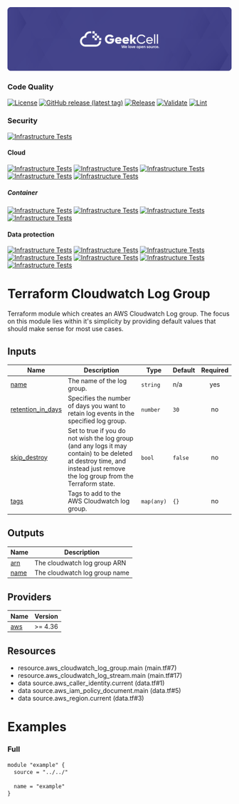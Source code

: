 <!-- BEGIN_TF_DOCS -->
[![Geek Cell GmbH](https://raw.githubusercontent.com/geekcell/.github/main/geekcell-github-banner.png)](https://www.geekcell.io/)

### Code Quality
[![License](https://img.shields.io/github/license/geekcell/terraform-aws-cloudwatch-log-group)](https://github.com/geekcell/terraform-aws-cloudwatch-log-group/blob/master/LICENSE)
[![GitHub release (latest tag)](https://img.shields.io/github/v/release/geekcell/terraform-aws-cloudwatch-log-group?logo=github&sort=semver)](https://github.com/geekcell/terraform-aws-cloudwatch-log-group/releases)
[![Release](https://github.com/geekcell/terraform-aws-cloudwatch-log-group/actions/workflows/release.yaml/badge.svg)](https://github.com/geekcell/terraform-aws-cloudwatch-log-group/actions/workflows/release.yaml)
[![Validate](https://github.com/geekcell/terraform-aws-cloudwatch-log-group/actions/workflows/validate.yaml/badge.svg)](https://github.com/geekcell/terraform-aws-cloudwatch-log-group/actions/workflows/validate.yaml)
[![Lint](https://github.com/geekcell/terraform-aws-cloudwatch-log-group/actions/workflows/linter.yaml/badge.svg)](https://github.com/geekcell/terraform-aws-cloudwatch-log-group/actions/workflows/linter.yaml)

### Security
[![Infrastructure Tests](https://www.bridgecrew.cloud/badges/github/geekcell/terraform-aws-cloudwatch-log-group/general)](https://www.bridgecrew.cloud/link/badge?vcs=github&fullRepo=geekcell%2Fterraform-aws-cloudwatch-log-group&benchmark=INFRASTRUCTURE+SECURITY)

#### Cloud
[![Infrastructure Tests](https://www.bridgecrew.cloud/badges/github/geekcell/terraform-aws-cloudwatch-log-group/cis_aws)](https://www.bridgecrew.cloud/link/badge?vcs=github&fullRepo=geekcell%2Fterraform-aws-cloudwatch-log-group&benchmark=CIS+AWS+V1.2)
[![Infrastructure Tests](https://www.bridgecrew.cloud/badges/github/geekcell/terraform-aws-cloudwatch-log-group/cis_aws_13)](https://www.bridgecrew.cloud/link/badge?vcs=github&fullRepo=geekcell%2Fterraform-aws-cloudwatch-log-group&benchmark=CIS+AWS+V1.3)
[![Infrastructure Tests](https://www.bridgecrew.cloud/badges/github/geekcell/terraform-aws-cloudwatch-log-group/cis_azure)](https://www.bridgecrew.cloud/link/badge?vcs=github&fullRepo=geekcell%2Fterraform-aws-cloudwatch-log-group&benchmark=CIS+AZURE+V1.1)
[![Infrastructure Tests](https://www.bridgecrew.cloud/badges/github/geekcell/terraform-aws-cloudwatch-log-group/cis_azure_13)](https://www.bridgecrew.cloud/link/badge?vcs=github&fullRepo=geekcell%2Fterraform-aws-cloudwatch-log-group&benchmark=CIS+AZURE+V1.3)
[![Infrastructure Tests](https://www.bridgecrew.cloud/badges/github/geekcell/terraform-aws-cloudwatch-log-group/cis_gcp)](https://www.bridgecrew.cloud/link/badge?vcs=github&fullRepo=geekcell%2Fterraform-aws-cloudwatch-log-group&benchmark=CIS+GCP+V1.1)

##### Container
[![Infrastructure Tests](https://www.bridgecrew.cloud/badges/github/geekcell/terraform-aws-cloudwatch-log-group/cis_kubernetes_16)](https://www.bridgecrew.cloud/link/badge?vcs=github&fullRepo=geekcell%2Fterraform-aws-cloudwatch-log-group&benchmark=CIS+KUBERNETES+V1.6)
[![Infrastructure Tests](https://www.bridgecrew.cloud/badges/github/geekcell/terraform-aws-cloudwatch-log-group/cis_eks_11)](https://www.bridgecrew.cloud/link/badge?vcs=github&fullRepo=geekcell%2Fterraform-aws-cloudwatch-log-group&benchmark=CIS+EKS+V1.1)
[![Infrastructure Tests](https://www.bridgecrew.cloud/badges/github/geekcell/terraform-aws-cloudwatch-log-group/cis_gke_11)](https://www.bridgecrew.cloud/link/badge?vcs=github&fullRepo=geekcell%2Fterraform-aws-cloudwatch-log-group&benchmark=CIS+GKE+V1.1)
[![Infrastructure Tests](https://www.bridgecrew.cloud/badges/github/geekcell/terraform-aws-cloudwatch-log-group/cis_kubernetes)](https://www.bridgecrew.cloud/link/badge?vcs=github&fullRepo=geekcell%2Fterraform-aws-cloudwatch-log-group&benchmark=CIS+KUBERNETES+V1.5)

#### Data protection
[![Infrastructure Tests](https://www.bridgecrew.cloud/badges/github/geekcell/terraform-aws-cloudwatch-log-group/soc2)](https://www.bridgecrew.cloud/link/badge?vcs=github&fullRepo=geekcell%2Fterraform-aws-cloudwatch-log-group&benchmark=SOC2)
[![Infrastructure Tests](https://www.bridgecrew.cloud/badges/github/geekcell/terraform-aws-cloudwatch-log-group/pci)](https://www.bridgecrew.cloud/link/badge?vcs=github&fullRepo=geekcell%2Fterraform-aws-cloudwatch-log-group&benchmark=PCI-DSS+V3.2)
[![Infrastructure Tests](https://www.bridgecrew.cloud/badges/github/geekcell/terraform-aws-cloudwatch-log-group/pci_dss_v321)](https://www.bridgecrew.cloud/link/badge?vcs=github&fullRepo=geekcell%2Fterraform-aws-cloudwatch-log-group&benchmark=PCI-DSS+V3.2.1)
[![Infrastructure Tests](https://www.bridgecrew.cloud/badges/github/geekcell/terraform-aws-cloudwatch-log-group/iso)](https://www.bridgecrew.cloud/link/badge?vcs=github&fullRepo=geekcell%2Fterraform-aws-cloudwatch-log-group&benchmark=ISO27001)
[![Infrastructure Tests](https://www.bridgecrew.cloud/badges/github/geekcell/terraform-aws-cloudwatch-log-group/nist)](https://www.bridgecrew.cloud/link/badge?vcs=github&fullRepo=geekcell%2Fterraform-aws-cloudwatch-log-group&benchmark=NIST-800-53)
[![Infrastructure Tests](https://www.bridgecrew.cloud/badges/github/geekcell/terraform-aws-cloudwatch-log-group/hipaa)](https://www.bridgecrew.cloud/link/badge?vcs=github&fullRepo=geekcell%2Fterraform-aws-cloudwatch-log-group&benchmark=HIPAA)
[![Infrastructure Tests](https://www.bridgecrew.cloud/badges/github/geekcell/terraform-aws-cloudwatch-log-group/fedramp_moderate)](https://www.bridgecrew.cloud/link/badge?vcs=github&fullRepo=geekcell%2Fterraform-aws-cloudwatch-log-group&benchmark=FEDRAMP+%28MODERATE%29)

# Terraform Cloudwatch Log Group

Terraform module which creates an AWS Cloudwatch Log group. The focus on this module lies within it's simplicity by
providing default values that should make sense for most use cases.

## Inputs

| Name | Description | Type | Default | Required |
|------|-------------|------|---------|:--------:|
| <a name="input_name"></a> [name](#input\_name) | The name of the log group. | `string` | n/a | yes |
| <a name="input_retention_in_days"></a> [retention\_in\_days](#input\_retention\_in\_days) | Specifies the number of days you want to retain log events in the specified log group. | `number` | `30` | no |
| <a name="input_skip_destroy"></a> [skip\_destroy](#input\_skip\_destroy) | Set to true if you do not wish the log group (and any logs it may contain) to be deleted at destroy time, and instead just remove the log group from the Terraform state. | `bool` | `false` | no |
| <a name="input_tags"></a> [tags](#input\_tags) | Tags to add to the AWS Cloudwatch log group. | `map(any)` | `{}` | no |

## Outputs

| Name | Description |
|------|-------------|
| <a name="output_arn"></a> [arn](#output\_arn) | The cloudwatch log group ARN |
| <a name="output_name"></a> [name](#output\_name) | The cloudwatch log group name |

## Providers

| Name | Version |
|------|---------|
| <a name="provider_aws"></a> [aws](#provider\_aws) | >= 4.36 |

## Resources

- resource.aws_cloudwatch_log_group.main (main.tf#7)
- resource.aws_cloudwatch_log_stream.main (main.tf#17)
- data source.aws_caller_identity.current (data.tf#1)
- data source.aws_iam_policy_document.main (data.tf#5)
- data source.aws_region.current (data.tf#3)

# Examples
### Full
```hcl
module "example" {
  source = "../../"

  name = "example"
}
```
<!-- END_TF_DOCS -->
